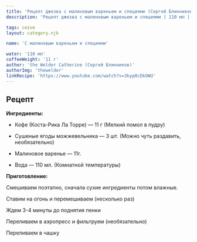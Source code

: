 ```yaml
---
title: 'Рецепт джезва с малиновым вареньем и специями (Сергей Блинников)'
description: 'Рецепт джезва с малиновым вареньем и специями | 110 мл | 11 г'

tags: cezve
layout: category.njk

name: 'С малиновым вареньем и специями'

water: '110 мл'
coffeeWeight: '11 г'
author: 'the Welder Catherine (Сергей Блинников)'
authorImg: 'thewelder'
linkRecipe: 'https://www.youtube.com/watch?v=3kyp0cDkOWU'
---
```


## Рецепт


__Ингредиенты:__

- Кофе (Коста-Рика Ла Торре) — 11 г (Мелкий помол в пудру)

- Сушеные ягоды можжевельника — 3 шт. (Можно чуть раздавить, необязательно)

- Малиновое варенье — 11г.

- Вода — 110 мл. (Комнатной температуры)

__Приготовление:__

Смешиваем поэтапно, сначала сухие ингредиенты потом влажные.

Ставим на огонь и перемешиваем (несколько раз)

Ждем 3-4 минуты до поднятия пенки

Переливаем в аэропресс и фильтруем (необязательно)

Переливаем в чашку
